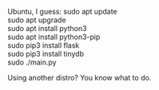 Ubuntu, I guess:
  sudo apt update  
  sudo apt upgrade  
  sudo apt install python3  
  sudo apt install python3-pip  
  sudo pip3 install flask  
  sudo pip3 install tinydb  
  sudo ./main.py  
    
Using another distro? You know what to do.
